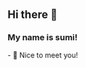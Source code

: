 ## Hi there 👋
<h3>
  My name is sumi!
</h3>
<b1>
  - 🌱 Nice to meet you!
</b1>
<!--
**sumiyagarav/sumiyagarav** is a ✨ _special_ ✨ repository because its `README.md` (this file) appears on your GitHub profile.

Here are some ideas to get you started:

- 🔭 I’m currently working on ...
- 🌱 I’m currently learning ...
- 👯 I’m looking to collaborate on ...
- 🤔 I’m looking for help with ...
- 💬 Ask me about ...
- 📫 How to reach me: ...
- 😄 Pronouns: ...
- ⚡ Fun fact: ...
-->

